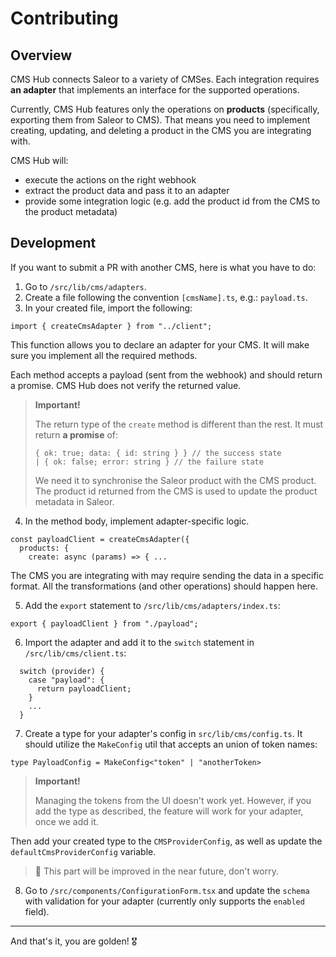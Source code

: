 # Contributing

## Overview

CMS Hub connects Saleor to a variety of CMSes. Each integration requires **an adapter** that implements an interface for the supported operations.

Currently, CMS Hub features only the operations on **products** (specifically, exporting them from Saleor to CMS). That means you need to implement creating, updating, and deleting a product in the CMS you are integrating with.

CMS Hub will:

- execute the actions on the right webhook
- extract the product data and pass it to an adapter
- provide some integration logic (e.g. add the product id from the CMS to the product metadata)

## Development

If you want to submit a PR with another CMS, here is what you have to do:

1. Go to `/src/lib/cms/adapters`.
2. Create a file following the convention `[cmsName].ts`, e.g.: `payload.ts`.
3. In your created file, import the following:

```
import { createCmsAdapter } from "../client";
```

This function allows you to declare an adapter for your CMS. It will make sure you implement all the required methods.

Each method accepts a payload (sent from the webhook) and should return a promise. CMS Hub does not verify the returned value.

> **Important!**
>
> The return type of the `create` method is different than the rest. It must return **a promise** of:
>
> ```
> { ok: true; data: { id: string } } // the success state
> | { ok: false; error: string } // the failure state
> ```
>
> We need it to synchronise the Saleor product with the CMS product. The product id returned from the CMS is used to update the product metadata in Saleor.

4. In the method body, implement adapter-specific logic.

```
const payloadClient = createCmsAdapter({
  products: {
    create: async (params) => { ...
```

The CMS you are integrating with may require sending the data in a specific format. All the transformations (and other operations) should happen here.

5. Add the `export` statement to `/src/lib/cms/adapters/index.ts`:

```
export { payloadClient } from "./payload";
```

6. Import the adapter and add it to the `switch` statement in `/src/lib/cms/client.ts`:

```
  switch (provider) {
    case "payload": {
      return payloadClient;
    }
    ...
  }
```

7. Create a type for your adapter's config in `src/lib/cms/config.ts`. It should utilize the `MakeConfig` util that accepts an union of token names:

```
type PayloadConfig = MakeConfig<"token" | "anotherToken>
```

> **Important!**
>
> Managing the tokens from the UI doesn't work yet. However, if you add the type as described, the feature will work for your adapter, once we add it.

Then add your created type to the `CMSProviderConfig`, as well as update the `defaultCmsProviderConfig` variable.

> 🙏 This part will be improved in the near future, don't worry.

8. Go to `/src/components/ConfigurationForm.tsx` and update the `schema` with validation for your adapter (currently only supports the `enabled` field).

---

And that's it, you are golden! 🎖️
